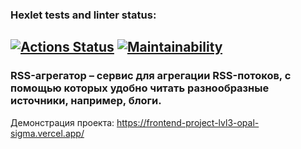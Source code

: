 ### Hexlet tests and linter status:
[![Actions Status](https://github.com/Mansur903/frontend-project-lvl3/workflows/hexlet-check/badge.svg)](https://github.com/Mansur903/frontend-project-lvl3/actions)
[![Maintainability](https://api.codeclimate.com/v1/badges/a99a88d28ad37a79dbf6/maintainability)](https://codeclimate.com/github/Mansur903/frontend-project-lvl3/maintainability)
-------------------------
### RSS-агрегатор – сервис для агрегации RSS-потоков, с помощью которых удобно читать разнообразные источники, например, блоги.

Демонстрация проекта: https://frontend-project-lvl3-opal-sigma.vercel.app/
